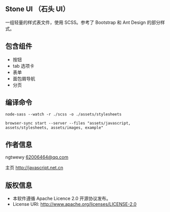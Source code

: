 ## Stone UI （石头 UI）
一组轻量的样式表文件，使用 SCSS。参考了 Bootstrap 和 Ant Design 的部分样式。

## 包含组件
* 按钮
* tab 选项卡
* 表单
* 面包屑导航
* 分页



## 编译命令

```
node-sass --watch -r ./scss -o ./assets/stylesheets
```
```
browser-sync start --server --files "assets/javascript, assets/stylesheets, assets/images, example"
```

## 作者信息
ngtwewy <62006464@qq.com>

主页 http://javascript.net.cn

## 版权信息
* 本软件遵循 Apache Licence 2.0 开源协议发布。
* License URI: http://www.apache.org/licenses/LICENSE-2.0
